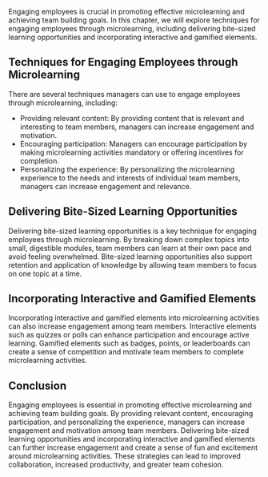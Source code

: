 
Engaging employees is crucial in promoting effective microlearning and achieving team building goals. In this chapter, we will explore techniques for engaging employees through microlearning, including delivering bite-sized learning opportunities and incorporating interactive and gamified elements.

Techniques for Engaging Employees through Microlearning
-------------------------------------------------------

There are several techniques managers can use to engage employees through microlearning, including:

* Providing relevant content: By providing content that is relevant and interesting to team members, managers can increase engagement and motivation.
* Encouraging participation: Managers can encourage participation by making microlearning activities mandatory or offering incentives for completion.
* Personalizing the experience: By personalizing the microlearning experience to the needs and interests of individual team members, managers can increase engagement and relevance.

Delivering Bite-Sized Learning Opportunities
--------------------------------------------

Delivering bite-sized learning opportunities is a key technique for engaging employees through microlearning. By breaking down complex topics into small, digestible modules, team members can learn at their own pace and avoid feeling overwhelmed. Bite-sized learning opportunities also support retention and application of knowledge by allowing team members to focus on one topic at a time.

Incorporating Interactive and Gamified Elements
-----------------------------------------------

Incorporating interactive and gamified elements into microlearning activities can also increase engagement among team members. Interactive elements such as quizzes or polls can enhance participation and encourage active learning. Gamified elements such as badges, points, or leaderboards can create a sense of competition and motivate team members to complete microlearning activities.

Conclusion
----------

Engaging employees is essential in promoting effective microlearning and achieving team building goals. By providing relevant content, encouraging participation, and personalizing the experience, managers can increase engagement and motivation among team members. Delivering bite-sized learning opportunities and incorporating interactive and gamified elements can further increase engagement and create a sense of fun and excitement around microlearning activities. These strategies can lead to improved collaboration, increased productivity, and greater team cohesion.

